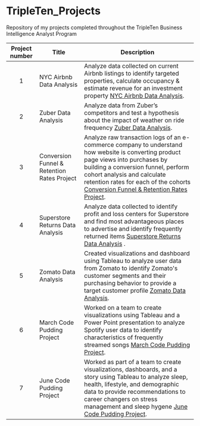 # TripleTen_Projects
Repository of my projects completed throughout the TripleTen Business Intelligence Analyst Program


| Project number | Title | Description |
| :-----------: | ----------- |----------- |
| 1 | NYC Airbnb Data Analysis | Analyze data collected on current Airbnb listings to identify targeted properties, calculate occupancy & estimate revenue for an investment property [NYC Airbnb Data Analysis](NYC_Airbnb_Project_Files/NYCAirbnbProjectREADME.md).|
| 2 | Zuber Data Analysis | Analyze data from Zuber’s competitors and test a hypothesis about the impact of weather on ride frequency [Zuber Data Analysis](https://github.com/JillianKingsley/data_projects_TripleTen/blob/ab60914b9c6a9ce30618664b06ea440b701dc821/ZuberPostgreSQLProjectScriptsWithInstructions.txt).|
| 3 | Conversion Funnel & Retention Rates Project | Analyze raw transaction logs of an e-commerce company to understand how website is converting product page views into purchases by building a conversion funnel, perform cohort analysis and calculate retention rates for each of the cohorts [Conversion Funnel & Retention Rates Project](Conversion_Funnel_Retention_Rates_Project_Files/ConversionFunnelRetentionRateProjectREADME.md).|
| 4 | Superstore Returns Data Analysis | Analyze data collected to identify profit and loss centers for Superstore and find most advantageous places to advertise and identify frequently returned items [Superstore Returns Data Analysis](Superstore_Returns_Project_Files/SuperstoreReturnsREADME.md) .|
| 5 | Zomato Data Analysis | Created visualizations and dashboard using Tableau to analyze user data from Zomato to identify Zomato's customer segments and their purchasing behavior to provide a target customer profile [Zomato Data Analysis](Zomato_Project_Files/ZomatoProjectREADME.md).|
| 6 | March Code Pudding Project | Worked on a team to create visualizations using Tableau and a Power Point presentation to analyze Spotify user data to identify characteristics of frequently streamed songs [March Code Pudding Project](March_Code_Pudding_Project_Files/MarchCodePuddingProjectREADME.md).|
| 7 | June Code Pudding Project | Worked as part of a team to create visualizations, dashboards, and a story using Tableau to analyze sleep, health, lifestyle, and demographic data to provide recommendations to career changers on stress management and sleep hygene [June Code Pudding Project](June_Code_Pudding_Project_Files/JuneCodePuddingProjectREADME.md).|
